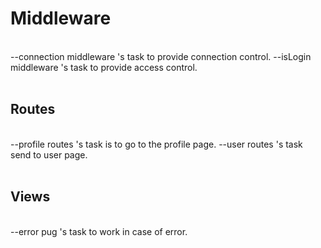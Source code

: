 # Middleware
<br>
--connection middleware 's task to provide connection control.
--isLogin middleware 's task to provide access control.
<br>
<br>

## Routes
<br>
--profile routes 's task is to go to the profile page.
--user routes 's  task send to user page.
<br>
<br>

## Views
<br>
--error pug 's task to work in case of error.
<br>
<br>